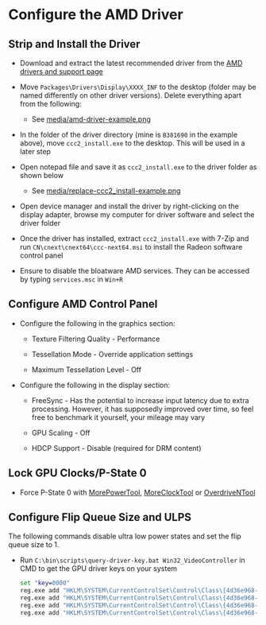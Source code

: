 # Configure the AMD Driver

## Strip and Install the Driver

- Download and extract the latest recommended driver from the [AMD drivers and support page](https://www.amd.com/en/support)

- Move ``Packages\Drivers\Display\XXXX_INF`` to the desktop (folder may be named differently on other driver versions). Delete everything apart from the following:

    - See [media/amd-driver-example.png](../media/amd-driver-example.png)

- In the folder of the driver directory (mine is ``B381690`` in the example above), move ``ccc2_install.exe`` to the desktop. This will be used in a later step

- Open notepad file and save it as ``ccc2_install.exe`` to the driver folder as shown below

    - See [media/replace-ccc2_install-example.png](../media/replace-ccc2_install-example.png)

- Open device manager and install the driver by right-clicking on the display adapter, browse my computer for driver software and select the driver folder

- Once the driver has installed, extract ``ccc2_install.exe`` with 7-Zip and run ``CN\cnext\cnext64\ccc-next64.msi`` to install the Radeon software control panel

- Ensure to disable the bloatware AMD services. They can be accessed by typing ``services.msc`` in ``Win+R``

## Configure AMD Control Panel

- Configure the following in the graphics section:

    - Texture Filtering Quality - Performance

    - Tessellation Mode - Override application settings

    - Maximum Tessellation Level - Off

- Configure the following in the display section:

    - FreeSync - Has the potential to increase input latency due to extra processing. However, it has supposedly improved over time, so feel free to benchmark it yourself, your mileage may vary

    - GPU Scaling - Off

    - HDCP Support - Disable (required for DRM content)

## Lock GPU Clocks/P-State 0

- Force P-State 0 with [MorePowerTool](https://www.igorslab.de/en/red-bios-editor-and-morepowertool-adjust-and-optimize-your-vbios-and-even-more-stable-overclocking-navi-unlimited), [MoreClockTool](https://www.igorslab.de/en/the-moreclocktool-mct-for-free-download-the-practical-oc-attachment-to-the-morepowertool-replaces-the-wattman) or [OverdriveNTool](https://forums.guru3d.com/threads/overdriventool-tool-for-amd-gpus.416116)

## Configure Flip Queue Size and ULPS

The following commands disable ultra low power states and set the flip queue size to 1.

- Run ``C:\bin\scripts\query-driver-key.bat Win32_VideoController`` in CMD to get the GPU driver keys on your system

    ```bat
    set "key=0000"
    reg.exe add "HKLM\SYSTEM\CurrentControlSet\Control\Class\{4d36e968-e325-11ce-bfc1-08002be10318}\%key%" /v "EnableUlps" /t REG_DWORD /d "0" /f
    reg.exe add "HKLM\SYSTEM\CurrentControlSet\Control\Class\{4d36e968-e325-11ce-bfc1-08002be10318}\%key%\UMD" /v "Main3D_DEF" /t REG_SZ /d "1" /f
    reg.exe add "HKLM\SYSTEM\CurrentControlSet\Control\Class\{4d36e968-e325-11ce-bfc1-08002be10318}\%key%\UMD" /v "Main3D" /t REG_BINARY /d "3100" /f
    reg.exe add "HKLM\SYSTEM\CurrentControlSet\Control\Class\{4d36e968-e325-11ce-bfc1-08002be10318}\%key%\UMD" /v "FlipQueueSize" /t REG_BINARY /d "3100" /f
    ```
